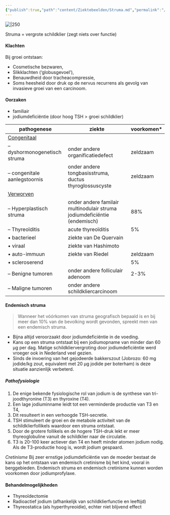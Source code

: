 ```yaml
---
{"publish":true,"path":"content/Ziektebeelden/Struma.md","permalink":"/content/ziektebeelden/struma/","title":"Struma","tags":["Endocrinologie/Schildklier","Ziektebeeld"]}
---
```



![|250](https://i.imgur.com/Wo5O3lU.png)


Struma = vergrote schildklier (zegt niets over functie)

#### Klachten
Bij groei ontstaan: 
- Cosmetische bezwaren, 
- Slikklachten (‘globusgevoel’), 
- Benauwdheid door tracheacompressie,
- Soms heesheid door druk op de nervus recurrens als gevolg van invasieve groei van een carcinoom.


#### Oorzaken
- familiair
- jodiumdeficiëntie (door hoog TSH > groei schildklier)

| pathogenese                  | ziekte                                                                   | voorkomen\* |
| ---------------------------- | ------------------------------------------------------------------------ | ----------- |
| <u>Congenitaal</u>           |                                                                          |             |
| – dyshormonogenetisch struma | onder andere organificatiedefect                                         | zeldzaam    |
| – congenitale aanlegstoornis | onder andere tongbasisstruma, ductus thyroglossuscyste                   | zeldzaam    |
| <u>Verworven</u>             |                                                                          |             |
| – Hyperplastisch struma      | onder andere familair multinodulair struma jodiumdeficiëntie (endemisch) | 88%         |
| – Thyreoïditis              | acute thyreoïditis                                                       | 5%          |
| • bacterieel                 | ziekte van De Quervain                                                   |             |
| • viraal                     | ziekte van Hashimoto                                                     |             |
| • auto-immuun                | ziekte van Riedel                                                        | zeldzaam    |
| • scleroserend               |                                                                          | 5%          |
| – Benigne tumoren            | onder andere folliculair adenoom                                         | 2-3%        |
| – Maligne tumoren            | onder andere schildkliercarcinoom                                        |             |

#### Endemisch struma
> Wanneer het vóórkomen van struma geografisch bepaald is en bij meer dan 10% van de bevolking wordt gevonden, spreekt men van een endemisch struma. 

- Bijna altijd veroorzaakt door jodiumdeficiëntie in de voeding. 
- Kans op een struma ontstaat bij een jodiumopname van minder dan 60 µg per dag. Matige schildkliervergroting door jodiumdeficiëntie werd vroeger ook in Nederland veel gezien. 
- Sinds de invoering van het gejodeerde bakkerszout (Jobrozo: 60 mg jodide/kg zout, equivalent met 20 µg jodide per boterham) is deze situatie aanzienlijk verbeterd.

##### Pathofysiologie
1. De enige bekende fysiologische rol van jodium is de synthese van tri-joodthyronine (T3) en thyroxine (T4). 
2. Een lage jodiuminname leidt tot een verminderde productie van T3 en T4, 
3. Dit resulteert in een verhoogde TSH-secretie. 
4. TSH stimuleert de groei en de metabole activiteit van de schildklierfollikels waardoor een struma ontstaat. 
5. Door de grotere follikels en de hogere TSH-druk lekt er meer thyreoglobuline vanuit de schildklier naar de circulatie. 
6. T3 is 20-100 keer actiever dan T4 en heeft minder atomen jodium nodig. Als de T3-productie hoog is, wordt jodium gespaard.

*Cretinisme*
Bij zeer ernstige jodiumdeficiëntie van de moeder bestaat de kans op het ontstaan van endemisch cretinisme bij het kind, vooral in berggebieden. Endemisch struma en endemisch cretinisme kunnen worden voorkomen door jodiumprofylaxe. 

#### Behandelmogelijkheden
- Thyreoïdectomie
- Radioactief jodium (afhankelijk van schildklierfunctie en leeftijd)
- Thyreostatica (als hyperthyreoidie), echter niet blijvend effect

